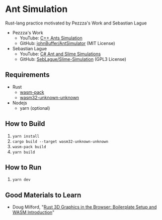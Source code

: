 # Ant Simulation

Rust-lang practice motivated by Pezzza's Work and Sebastian Lague

- Pezzza's Work
  - YouTube: [C++ Ants Simulation](https://youtu.be/81GQNPJip2Y)
  - GitHub: [johnBuffer/AntSimulator](https://github.com/johnBuffer/AntSimulator) (MIT License)
- Sebastian Lague
  - YouTube: [C# Ant and Slime Simulations](https://youtu.be/X-iSQQgOd1A)
  - GitHub: [SebLague/Slime-Simulation](https://github.com/SebLague/Slime-Simulation) (GPL3 License)

## Requirements

- Rust
  - [wasm-pack](https://github.com/rustwasm/wasm-pack)
  - [wasm32-unknown-unknown](https://rustwasm.github.io/docs/wasm-pack/prerequisites/non-rustup-setups.html)
- Nodejs
  - yarn (optional)

## How to Build

1. `yarn install`
2. `cargo build --target wasm32-unknown-unknown`
3. `wasm-pack build`
4. `yarn build`

## How to Run

1. `yarn dev`

## Good Materials to Learn

- Doug Milford, "[Rust 3D Graphics in the Browser: Boilerplate Setup and WASM Introduction](https://youtu.be/p7DtoeuDT5Y)"
